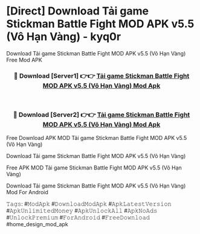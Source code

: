 # [Direct] Download Tải game Stickman Battle Fight MOD APK v5.5 (Vô Hạn Vàng) - kyq0r
Download Tải game Stickman Battle Fight MOD APK v5.5 (Vô Hạn Vàng) Free Mod APK

<div align="center">
<h3>🔴 Download [Server1] 👉👉 <a href="https://apk-comot.site?title=Tải_game_Stickman_Battle_Fight_MOD_APK_v5.5_(Vô_Hạn_Vàng)">Tải game Stickman Battle Fight MOD APK v5.5 (Vô Hạn Vàng) Mod Apk</a></h3><br>

<h3>🔴 Download [Server2] 👉👉 <a href="https://apk-comot.site?title=Tải_game_Stickman_Battle_Fight_MOD_APK_v5.5_(Vô_Hạn_Vàng)">Tải game Stickman Battle Fight MOD APK v5.5 (Vô Hạn Vàng) Mod Apk</a></h3>
</div>


Free Download APK MOD Tải game Stickman Battle Fight MOD APK v5.5 (Vô Hạn Vàng)

Download Tải game Stickman Battle Fight MOD APK v5.5 (Vô Hạn Vàng) 

Free APK MOD Tải game Stickman Battle Fight MOD APK v5.5 (Vô Hạn Vàng) 

Download Tải game Stickman Battle Fight MOD APK v5.5 (Vô Hạn Vàng) Mod For Android

𝚃𝚊𝚐𝚜: #𝙼𝚘𝚍𝙰𝚙𝚔 #𝙳𝚘𝚠𝚗𝚕𝚘𝚊𝚍𝙼𝚘𝚍𝙰𝚙𝚔 #𝙰𝚙𝚔𝙻𝚊𝚝𝚎𝚜𝚝𝚅𝚎𝚛𝚜𝚒𝚘𝚗 #𝙰𝚙𝚔𝚄𝚗𝚕𝚒𝚖𝚒𝚝𝚎𝚍𝙼𝚘𝚗𝚎𝚢 #𝙰𝚙𝚔𝚄𝚗𝚕𝚘𝚌𝚔𝙰𝚕𝚕 #𝙰𝚙𝚔𝙽𝚘𝙰𝚍𝚜 #𝚄𝚗𝚕𝚘𝚌𝚔𝙿𝚛𝚎𝚖𝚒𝚞𝚖 #𝙵𝚘𝚛𝙰𝚗𝚍𝚛𝚘𝚒𝚍 #𝙵𝚛𝚎𝚎𝙳𝚘𝚠𝚗𝚕𝚘𝚊𝚍 #home_design_mod_apk